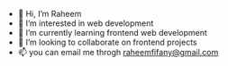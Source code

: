- 👋 Hi, I’m Raheem
- 👀 I’m interested in web development
- 🌱 I’m currently learning frontend web development
- 💞️ I’m looking to collaborate on frontend projects
- 📫 you can email me throgh raheemfifany@gmail.com

<!---
raheem10/raheem10 is a ✨ special ✨ repository because its `README.md` (this file) appears on your GitHub profile.
You can click the Preview link to take a look at your changes.
--->
